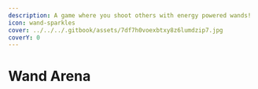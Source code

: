 ```yaml
---
description: A game where you shoot others with energy powered wands!
icon: wand-sparkles
cover: ../../../.gitbook/assets/7df7h0voexbtxy8z6lumdzip7.jpg
coverY: 0
---
```


# Wand Arena

